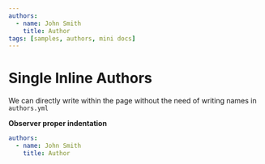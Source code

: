 ```yaml
---
authors:
  - name: John Smith
    title: Author
tags: [samples, authors, mini docs]
---
```


# Single Inline Authors

We can directly write within the page without the need of writing names in `authors.yml`

<!-- truncate -->

[Comment]: <> (Everything above the truncate will be displayed in the "summary")
[Comment]: <> (Everything below the truncate will be displayed in the "read more")

**Observer proper indentation**

```yml
authors:
  - name: John Smith
    title: Author
```
